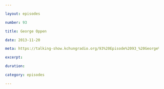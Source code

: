```yaml
---

layout: episodes

number: 93

title: George Oppen

date: 2013-11-20

meta: https://talking-show.kchungradio.org/93%20Episode%2093_%20George%20Oppen.mp3

excerpt: 

duration: 

category: episodes

---
```


